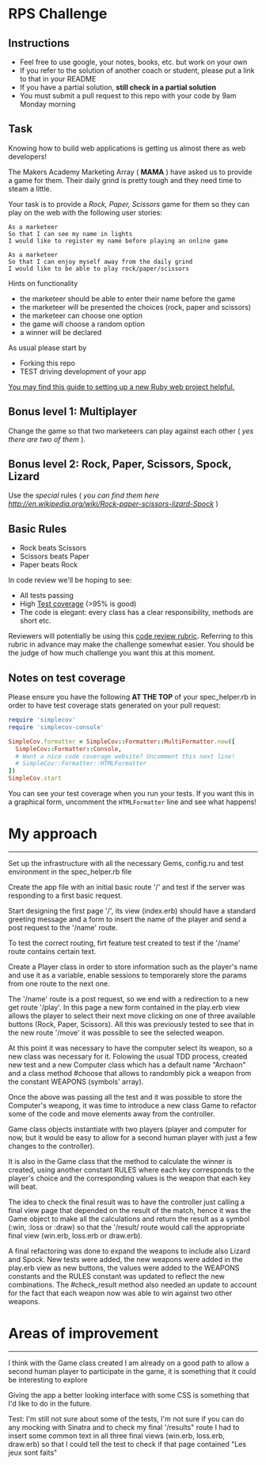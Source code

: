 # RPS Challenge

Instructions
-------

* Feel free to use google, your notes, books, etc. but work on your own
* If you refer to the solution of another coach or student, please put a link to that in your README
* If you have a partial solution, **still check in a partial solution**
* You must submit a pull request to this repo with your code by 9am Monday morning

Task
----

Knowing how to build web applications is getting us almost there as web developers!

The Makers Academy Marketing Array ( **MAMA** ) have asked us to provide a game for them. Their daily grind is pretty tough and they need time to steam a little.

Your task is to provide a _Rock, Paper, Scissors_ game for them so they can play on the web with the following user stories:

```
As a marketeer
So that I can see my name in lights
I would like to register my name before playing an online game

As a marketeer
So that I can enjoy myself away from the daily grind
I would like to be able to play rock/paper/scissors
```

Hints on functionality

- the marketeer should be able to enter their name before the game
- the marketeer will be presented the choices (rock, paper and scissors)
- the marketeer can choose one option
- the game will choose a random option
- a winner will be declared


As usual please start by

* Forking this repo
* TEST driving development of your app

[You may find this guide to setting up a new Ruby web project helpful.](https://github.com/makersacademy/course/blob/main/pills/ruby_web_project_setup_list.md)

## Bonus level 1: Multiplayer

Change the game so that two marketeers can play against each other ( _yes there are two of them_ ).

## Bonus level 2: Rock, Paper, Scissors, Spock, Lizard

Use the _special_ rules ( _you can find them here http://en.wikipedia.org/wiki/Rock-paper-scissors-lizard-Spock_ )

## Basic Rules

- Rock beats Scissors
- Scissors beats Paper
- Paper beats Rock

In code review we'll be hoping to see:

* All tests passing
* High [Test coverage](https://github.com/makersacademy/course/blob/main/pills/test_coverage.md) (>95% is good)
* The code is elegant: every class has a clear responsibility, methods are short etc.

Reviewers will potentially be using this [code review rubric](docs/review.md).  Referring to this rubric in advance may make the challenge somewhat easier.  You should be the judge of how much challenge you want this at this moment.

Notes on test coverage
----------------------

Please ensure you have the following **AT THE TOP** of your spec_helper.rb in order to have test coverage stats generated
on your pull request:

```ruby
require 'simplecov'
require 'simplecov-console'

SimpleCov.formatter = SimpleCov::Formatter::MultiFormatter.new([
  SimpleCov::Formatter::Console,
  # Want a nice code coverage website? Uncomment this next line!
  # SimpleCov::Formatter::HTMLFormatter
])
SimpleCov.start
```

You can see your test coverage when you run your tests. If you want this in a graphical form, uncomment the `HTMLFormatter` line and see what happens!

# My approach
-------

Set up the infrastructure with all the necessary Gems, config.ru and test environment in the spec_helper.rb file

Create the app file with an initial basic route '/' and test if the server was responding to a first basic request.

Start designing the first page '/', its view (index.erb) should have a standard greeting message and a form to insert the name of the player and send a post request to the '/name' route.

To test the correct routing, firt feature test created to test if the '/name' route contains certain text.

Create a Player class in order to store information such as the player's name and use it as a variable, enable sessions to temporarely store the params from one route to the next one.

The '/name' route is a post request, so we end with a redirection to a new get route '/play'. In this page a new form contained in the play.erb view allows the player to select their next move clicking on one of three available buttons (Rock, Paper, Scissors). All this was previously tested to see that in the new route '/move' it was possible to see the selected weapon.

At this point it was necessary to have the computer select its weapon, so a new class was necessary for it. Folowing the usual TDD process, created new test and a new Computer class which has a default name "Archaon" and a class method #choose that allows to randombly pick a weapon from the constant WEAPONS (symbols' array). 

Once the above was passing all the test and it was possible to store the Computer's weapong, it was time to introduce a new class Game to refactor some of the code and move elements away from the controller.

Game class objects instantiate with two players (player and computer for now, but it would be easy to allow for a second human player with just a few changes to the controller).

It is also in the Game class that the method to calculate the winner is created, using another constant RULES where each key corresponds to the player's choice and the corresponding values is the weapon that each key will beat. 

The idea to check the final result was to have the controller just calling a final view page that depended on the result of the match, hence it was the Game object to make all the calculations and return the result as a symbol (:win, :loss or :draw) so that the '/result/ route would call the appropriate final view (win.erb, loss.erb or draw.erb).

A final refactoring was done to expand the weapons to include also Lizard and Spock. New tests were added, the new weapons were added in the play.erb view as new buttons, the values were added to the WEAPONS constants and the RULES constant was updated to reflect the new combinations. The #check_result method also needed an update to account for the fact that each weapon now was able to win against two other weapons.

# Areas of improvement
-------

I think with the Game class created I am already on a good path to allow a second human player to participate in the game, it is something that it could be interesting to explore

Giving the app a better looking interface with some CSS is something that I'd like to do in the future.

Test: I'm still not sure about some of the tests, I'm not sure if you can do any mocking with Sinatra and to check my final '/results" route I had to insert some common text in all three final views (win.erb, loss.erb, draw.erb) so that I could tell the test to check if that page contained "Les jeux sont faits" 